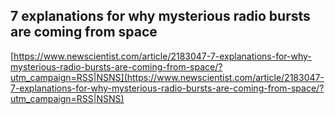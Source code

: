 ## 7 explanations for why mysterious radio bursts are coming from space
  
  [https://www.newscientist.com/article/2183047-7-explanations-for-why-mysterious-radio-bursts-are-coming-from-space/?utm_campaign=RSS|NSNS](https://www.newscientist.com/article/2183047-7-explanations-for-why-mysterious-radio-bursts-are-coming-from-space/?utm_campaign=RSS|NSNS)